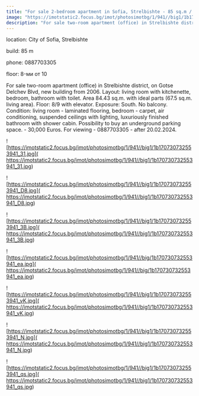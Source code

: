 ```yaml
---
title: "For sale 2-bedroom apartment in Sofia, Strelbishte - 85 sq.m / 175000 EUR :: imot.bg Ad"
image: "https://imotstatic2.focus.bg/imot/photosimotbg/1/941//big1/1b170730732553941_SY.jpg"
description: "For sale two-room apartment (office) in Strelbishte district, on Gotse Delchev Blvd, new building from 2006. Layout: living room with kitchenette, bedroom, bathroom with toilet. Area 84.43 sq.m. with ideal parts (67.5 sq.m. living area). Floor: 8/9 with elevator. Exposure: South. No balcony. Condition: living room - laminated flooring, bedroom - carpet, air conditioning, suspended ceilings with lighting, luxuriously finished bathroom with shower cabin. Possibility to buy an underground parking space. - 30,000 Euros. For viewing - 0887703305 - after 20.02.2024."
---
```


location: City of Sofia, Strelbishte

build: 85 m

phone: 0887703305

floor: 8-ми от 10

For sale two-room apartment (office) in Strelbishte district, on Gotse Delchev Blvd, new building from 2006. Layout: living room with kitchenette, bedroom, bathroom with toilet. Area 84.43 sq.m. with ideal parts (67.5 sq.m. living area). Floor: 8/9 with elevator. Exposure: South. No balcony. Condition: living room - laminated flooring, bedroom - carpet, air conditioning, suspended ceilings with lighting, luxuriously finished bathroom with shower cabin. Possibility to buy an underground parking space. - 30,000 Euros. For viewing - 0887703305 - after 20.02.2024.


![https://imotstatic2.focus.bg/imot/photosimotbg/1/941//big1/1b170730732553941_31.jpg]( https://imotstatic2.focus.bg/imot/photosimotbg/1/941//big1/1b170730732553941_31.jpg)


![https://imotstatic2.focus.bg/imot/photosimotbg/1/941//big1/1b170730732553941_D8.jpg]( https://imotstatic2.focus.bg/imot/photosimotbg/1/941//big1/1b170730732553941_D8.jpg)


![https://imotstatic2.focus.bg/imot/photosimotbg/1/941//big1/1b170730732553941_3B.jpg]( https://imotstatic2.focus.bg/imot/photosimotbg/1/941//big1/1b170730732553941_3B.jpg)


![https://imotstatic2.focus.bg/imot/photosimotbg/1/941//big/1b170730732553941_ea.jpg]( https://imotstatic2.focus.bg/imot/photosimotbg/1/941//big/1b170730732553941_ea.jpg)


![https://imotstatic2.focus.bg/imot/photosimotbg/1/941//big1/1b170730732553941_vK.jpg]( https://imotstatic2.focus.bg/imot/photosimotbg/1/941//big1/1b170730732553941_vK.jpg)


![https://imotstatic2.focus.bg/imot/photosimotbg/1/941//big1/1b170730732553941_N.jpg]( https://imotstatic2.focus.bg/imot/photosimotbg/1/941//big1/1b170730732553941_N.jpg)


![https://imotstatic2.focus.bg/imot/photosimotbg/1/941//big1/1b170730732553941_qs.jpg]( https://imotstatic2.focus.bg/imot/photosimotbg/1/941//big1/1b170730732553941_qs.jpg)


